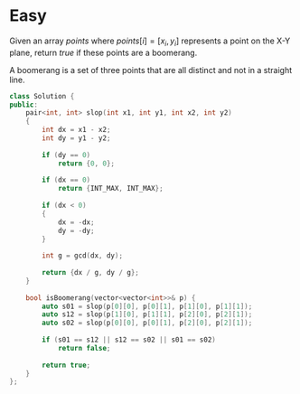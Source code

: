 # Easy

Given an array $points$ where $points[i] = [x_i, y_i]$ represents a point on the X-Y plane, return $true$ if these points are a boomerang.

A boomerang is a set of three points that are all distinct and not in a straight line.

```cpp
class Solution {
public:
    pair<int, int> slop(int x1, int y1, int x2, int y2)
    {
        int dx = x1 - x2;
        int dy = y1 - y2;
        
        if (dy == 0)
            return {0, 0};
        
        if (dx == 0)
            return {INT_MAX, INT_MAX};
        
        if (dx < 0)
        {
            dx = -dx;
            dy = -dy;
        }
        
        int g = gcd(dx, dy);
        
        return {dx / g, dy / g};
    }
    
    bool isBoomerang(vector<vector<int>>& p) {
        auto s01 = slop(p[0][0], p[0][1], p[1][0], p[1][1]);
        auto s12 = slop(p[1][0], p[1][1], p[2][0], p[2][1]);
        auto s02 = slop(p[0][0], p[0][1], p[2][0], p[2][1]);
        
        if (s01 == s12 || s12 == s02 || s01 == s02)
            return false;
        
        return true;
    }
};
```
